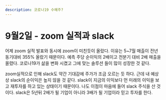```yaml
---
description: 코로나19 수혜주?
---
```


# 9월2일 - zoom 실적과 slack

어제 zoom 실적 발표와 동시에 zoom이 미친듯이 올랐다. 이유는 5~7월 매출이 전년 동기대비 355% 올랐기 때문이다. 예측 주당 순이익의 2배이고 전분기 대비 2배 매출을 올렸다. 코로나19가 삶을 변화 시켰고 그에 맞는 솔루션 들이 많이 성장한 것 같다.

zoom실적으로 인해 slack도 약간 기대감에 주가가 조금 오르는 듯 하다. 근데 내 예상상 slack의 순이익은 높지 않을 것 같다. slack이 지금의 이익보다 먼 미래의 이익을 보고 재투자를 하고 있는 상태이기 때문이다. 나도 이점이 마음에 들어 slack 주식을 산 것이다. slack은 5년뒤 2배가 될 기업이 아니라 3배가 될 기업이라 믿고 투자를 한다.

